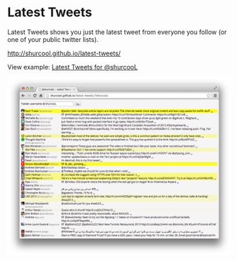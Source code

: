 Latest Tweets
=============

Latest Tweets shows you just the latest tweet from everyone you follow (or one of your public twitter lists).

http://shurcool.github.io/latest-tweets/

View example: [Latest Tweets for @shurcooL](http://shurcool.github.io/latest-tweets/?shurcooL)

![](Screenshot.png)